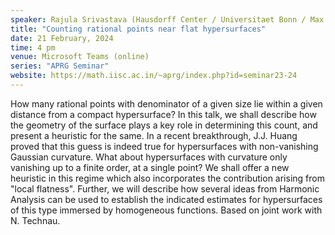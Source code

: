 ```yaml
---
speaker: Rajula Srivastava (Hausdorff Center / Universitaet Bonn / Max Planck Institute, Germany)
title: "Counting rational points near flat hypersurfaces"
date: 21 February, 2024
time: 4 pm
venue: Microsoft Teams (online)
series: "APRG Seminar"
website: https://math.iisc.ac.in/~aprg/index.php?id=seminar23-24
---
```


How many rational points with denominator of a given size lie within a given distance from a compact hypersurface?
In this talk, we shall describe how the geometry of the surface plays a key role in determining this count, and
present a heuristic for the same. In a recent breakthrough, J.J. Huang proved that this guess is indeed true for
hypersurfaces with non-vanishing Gaussian curvature. What about hypersurfaces with curvature only vanishing up to
a finite order, at a single point? We shall offer a new heuristic in this regime which also incorporates the
contribution arising from "local flatness". Further, we will describe how several ideas from Harmonic Analysis
can be used to establish the indicated estimates for hypersurfaces of this type immersed by homogeneous functions.
Based on joint work with N. Technau.
